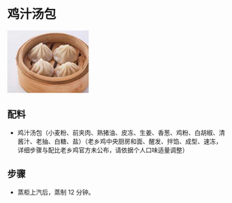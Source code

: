 # 鸡汁汤包

![鸡汁汤包](../images/鸡汁汤包.png)

## 配料

- 鸡汁汤包（小麦粉、前夹肉、熟猪油、皮冻、生姜、香葱、鸡粉、白胡椒、清酱汁、老抽、白糖、盐）（老乡鸡中央厨房和面、醒发、拌馅、成型、速冻，详细步骤与配比老乡鸡官方未公布，请依据个人口味适量调整）

## 步骤

- 蒸柜上汽后，蒸制 12 分钟。
